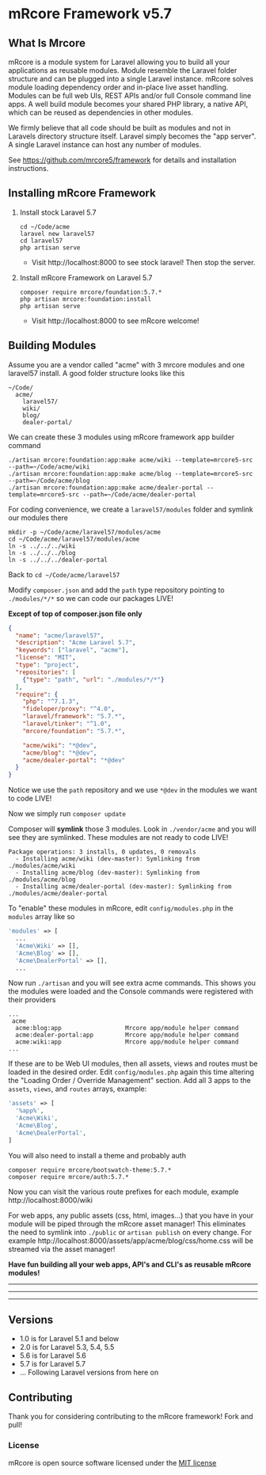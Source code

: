 # mRcore Framework v5.7

## What Is Mrcore

mRcore is a module system for Laravel allowing you to build all your applications as reusable modules.
Module resemble the Laravel folder structure and can be plugged into a single Laravel instance.
mRcore solves module loading dependency order and in-place live asset handling.  Modules can be
full web UIs, REST APIs and/or full Console command line apps.  A well build module becomes your
shared PHP library, a native API, which can be reused as dependencies in other modules.

We firmly believe that all code should be built as modules and not in Laravels directory structure itself.
Laravel simply becomes the "app server".  A single Laravel instance can host any number of modules. 

See https://github.com/mrcore5/framework for details and installation instructions.



## Installing mRcore Framework

1. Install stock Laravel 5.7
	```
	cd ~/Code/acme
	laravel new laravel57
	cd laravel57
	php artisan serve
	```
	* Visit http://localhost:8000 to see stock laravel!  Then stop the server.

2. Install mRcore Framework on Laravel 5.7
	```
	composer require mrcore/foundation:5.7.*
	php artisan mrcore:foundation:install
	php artisan serve
	```
	* Visit http://localhost:8000 to see mRcore welcome!




## Building Modules

Assume you are a vendor called "acme" with 3 mrcore modules and one laravel57 install.
A good folder structure looks like this
```
~/Code/
  acme/
    laravel57/
    wiki/
    blog/
    dealer-portal/
```

We can create these 3 modules using mRcore framework app builder command
```
./artisan mrcore:foundation:app:make acme/wiki --template=mrcore5-src --path=~/Code/acme/wiki
./artisan mrcore:foundation:app:make acme/blog --template=mrcore5-src --path=~/Code/acme/blog
./artisan mrcore:foundation:app:make acme/dealer-portal --template=mrcore5-src --path=~/Code/acme/dealer-portal
```

For coding convenience, we create a `laravel57/modules` folder and symlink our modules there
```
mkdir -p ~/Code/acme/laravel57/modules/acme
cd ~/Code/acme/laravel57/modules/acme
ln -s ../../../wiki
ln -s ../../../blog
ln -s ../../../dealer-portal
```
Back to `cd ~/Code/acme/laravel57`

Modify `composer.json` and add the `path` type repository pointing to `./modules/*/*` so we can code our packages LIVE!

**Except of top of composer.json file only**
```json
{
  "name": "acme/laravel57",
  "description": "Acme Laravel 5.7",
  "keywords": ["laravel", "acme"],
  "license": "MIT",
  "type": "project",
  "repositories": [
    {"type": "path", "url": "./modules/*/*"}
  ],
  "require": {
    "php": "^7.1.3",
    "fideloper/proxy": "^4.0",
    "laravel/framework": "5.7.*",
    "laravel/tinker": "^1.0",
    "mrcore/foundation": "5.7.*",

    "acme/wiki": "*@dev",
    "acme/blog": "*@dev",
    "acme/dealer-portal": "*@dev"
  }
}
```
Notice we use the `path` repository and we use `*@dev` in the modules we want to code LIVE!

Now we simply run `composer update`

Composer will **symlink** those 3 modules.  Look in `./vendor/acme` and you will see they are symlinked.  These modules are not ready to code LIVE! 
```
Package operations: 3 installs, 0 updates, 0 removals
  - Installing acme/wiki (dev-master): Symlinking from ./modules/acme/wiki
  - Installing acme/blog (dev-master): Symlinking from ./modules/acme/blog
  - Installing acme/dealer-portal (dev-master): Symlinking from ./modules/acme/dealer-portal
```

To "enable" these modules in mRcore, edit `config/modules.php` in the `modules` array like so
```php
'modules' => [
  ...
  'Acme\Wiki' => [],
  'Acme\Blog' => [],
  'Acme\DealerPortal' => [],
  ...
```

Now run `./artisan` and you will see extra acme commands.  This shows you the modules were loaded and the Console commands were registered with their providers
```
...
 acme
  acme:blog:app                  Mrcore app/module helper command
  acme:dealer-portal:app         Mrcore app/module helper command
  acme:wiki:app                  Mrcore app/module helper command
...
```

If these are to be Web UI modules, then all assets, views and routes must be loaded in the desired order.  Edit `config/modules.php` again
this time altering the "Loading Order / Override Management" section.  Add all 3 apps to the `assets`, `views`, and `routes` arrays, example:
```php
'assets' => [
  '%app%',
  'Acme\Wiki',
  'Acme\Blog',
  'Acme\DealerPortal',
]
```

You will also need to install a theme and probably auth
```
composer require mrcore/bootswatch-theme:5.7.*
composer require mrcore/auth:5.7.*
```

Now you can visit the various route prefixes for each module, example http://localhost:8000/wiki

For web apps, any public assets (css, html, images...) that you have in your module will be piped through the mRcore asset manager! This eliminates
the need to symlink into `./public` or `artisan publish` on every change.  For example http://localhost:8000/assets/app/acme/blog/css/home.css will be streamed via the asset manager!

**Have fun building all your web apps, API's and CLI's as reusable mRcore modules!**

----
----
----

## Versions

* 1.0 is for Laravel 5.1 and below
* 2.0 is for Laravel 5.3, 5.4, 5.5
* 5.6 is for Laravel 5.6
* 5.7 is for Laravel 5.7
* ... Following Laravel versions from here on

## Contributing

Thank you for considering contributing to the mRcore framework!  Fork and pull!

### License

mRcore is open source software licensed under the [MIT license](http://mreschke.com/license/mit)















